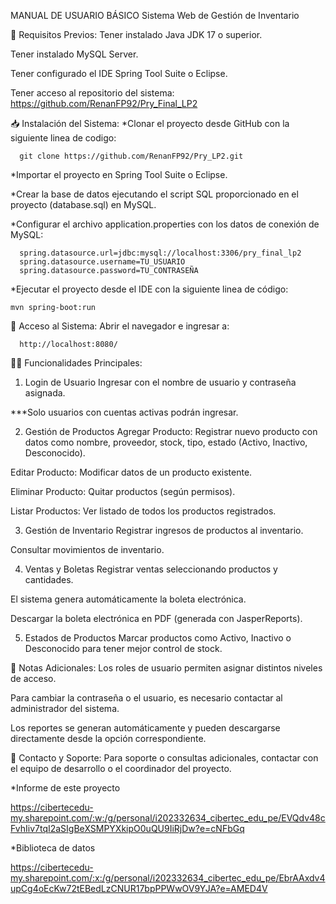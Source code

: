 MANUAL DE USUARIO BÁSICO
Sistema Web de Gestión de Inventario

📌 Requisitos Previos:
Tener instalado Java JDK 17 o superior.

Tener instalado MySQL Server.

Tener configurado el IDE Spring Tool Suite o Eclipse.

Tener acceso al repositorio del sistema:
https://github.com/RenanFP92/Pry_Final_LP2

📥 Instalación del Sistema:
*Clonar el proyecto desde GitHub con la siguiente linea de codigo:
```
  git clone https://github.com/RenanFP92/Pry_LP2.git
```
*Importar el proyecto en Spring Tool Suite o Eclipse.

*Crear la base de datos ejecutando el script SQL proporcionado en el proyecto (database.sql) en MySQL.

*Configurar el archivo application.properties con los datos de conexión de MySQL:
```
  spring.datasource.url=jdbc:mysql://localhost:3306/pry_final_lp2
  spring.datasource.username=TU_USUARIO
  spring.datasource.password=TU_CONTRASEÑA 
```  
*Ejecutar el proyecto desde el IDE con la siguiente linea de código:

 ``` mvn spring-boot:run ```

🚪 Acceso al Sistema:
Abrir el navegador e ingresar a:
```
  http://localhost:8080/
```
👨‍💼 Funcionalidades Principales:

1. Login de Usuario
Ingresar con el nombre de usuario y contraseña asignada.

***Solo usuarios con cuentas activas podrán ingresar.

2. Gestión de Productos
Agregar Producto: Registrar nuevo producto con datos como nombre, proveedor, stock, tipo, estado (Activo, Inactivo, Desconocido).

Editar Producto: Modificar datos de un producto existente.

Eliminar Producto: Quitar productos (según permisos).

Listar Productos: Ver listado de todos los productos registrados.

3. Gestión de Inventario
Registrar ingresos de productos al inventario.

Consultar movimientos de inventario.

4. Ventas y Boletas
Registrar ventas seleccionando productos y cantidades.

El sistema genera automáticamente la boleta electrónica.

Descargar la boleta electrónica en PDF (generada con JasperReports).

5. Estados de Productos
Marcar productos como Activo, Inactivo o Desconocido para tener mejor control de stock.

📝 Notas Adicionales:
Los roles de usuario permiten asignar distintos niveles de acceso.

Para cambiar la contraseña o el usuario, es necesario contactar al administrador del sistema.

Los reportes se generan automáticamente y pueden descargarse directamente desde la opción correspondiente.

📌 Contacto y Soporte:
Para soporte o consultas adicionales, contactar con el equipo de desarrollo o el coordinador del proyecto.

*Informe de este proyecto 

https://cibertecedu-my.sharepoint.com/:w:/g/personal/i202332634_cibertec_edu_pe/EVQdv48cFvhIiv7tqI2aSIgBeXSMPYXkipO0uQU9IiRjDw?e=cNFbGq

*Biblioteca de datos

https://cibertecedu-my.sharepoint.com/:x:/g/personal/i202332634_cibertec_edu_pe/EbrAAxdv4upCg4oEcKw72tEBedLzCNUR17bpPPWwOV9YJA?e=AMED4V
